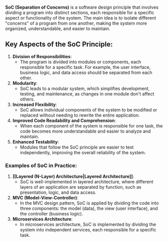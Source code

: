 **SoC (Separation of Concerns)** is a software design principle that involves dividing a program into distinct sections, each responsible for a specific aspect or functionality of the system. The main idea is to isolate different "concerns" of a program from one another, making the system more organized, understandable, and easier to maintain.

## Key Aspects of the SoC Principle:

1. **Division of Responsibilities**:
    - The program is divided into modules or components, each responsible for a specific task. For example, the user interface, business logic, and data access should be separated from each other.
2. **Modularity**:
    - SoC leads to a modular system, which simplifies development, testing, and maintenance, as changes in one module don't affect others.
3. **Increased Flexibility**:
    - SoC allows individual components of the system to be modified or replaced without needing to rewrite the entire application.
4. **Improved Code Readability and Comprehension**:
    - When each component of the system is responsible for one task, the code becomes more understandable and easier to analyze and maintain.
5. **Enhanced Testability**:
    - Modules that follow the SoC principle are easier to test independently, improving the overall reliability of the system.

### Examples of SoC in Practice:

1. **[[Layered (N-Layer) Architecture|Layered Architecture]]**:
    - SoC is well-implemented in layered architecture, where different layers of an application are separated by function, such as presentation, logic, and data access.
2. **MVC (Model-View-Controller)**:
    - In the MVC design pattern, SoC is applied by dividing the code into three components: the model (data), the view (user interface), and the controller (business logic).
3. **Microservices Architecture**:
    - In microservices architecture, SoC is implemented by dividing the system into independent services, each responsible for a specific task.